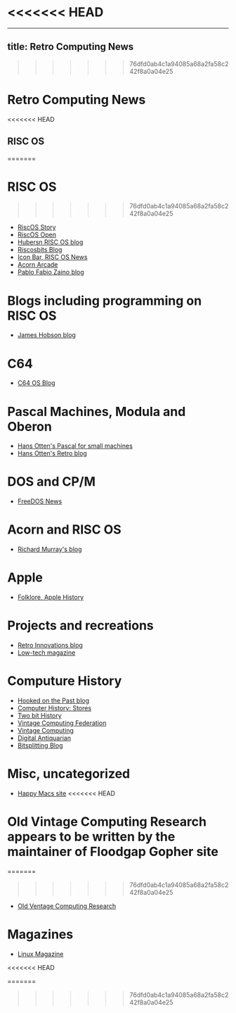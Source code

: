 <<<<<<< HEAD
=======
---
title: Retro Computing News
---
>>>>>>> 76dfd0ab4c1a94085a68a2fa58c242f8a0a04e25

# Retro Computing News


<<<<<<< HEAD
## RISC OS
=======
# RISC OS
>>>>>>> 76dfd0ab4c1a94085a68a2fa58c242f8a0a04e25

- [RiscOS Story](https://www.riscository.com/feed/)
- [RiscOS Open](https://www.riscosopen.org/news/xml/rss20/feed.xml)
- [Hubersn RISC OS blog](http://riscosblog.huber-net.de/feed/)
- [Riscosbits Blog](https://riscosbits.blog/feed/)
- [Icon Bar, RISC OS News](https://www.iconbar.com/rss-rss20.php)
- [Acorn Arcade](https://www.acornarcade.com/rss-rss20.php)
- [Pablo Fabio Zaino blog](https://paolozaino.wordpress.com/feed/)

# Blogs including programming on RISC OS

- [James Hobson blog](https://www.hobson.space/posts/index.xml)

# C64

- [C64 OS Blog](https://www.c64os.com/feed/)

# Pascal Machines, Modula and Oberon

- [Hans Otten's Pascal for small machines](http://pascal.hansotten.com/feed/)
- [Hans Otten's Retro blog](http://retro.hansotten.nl/feed/)

# DOS and CP/M

- [FreeDOS News](https://sourceforge.net/p/freedos/news/feed.rss)

# Acorn and RISC OS

- [Richard Murray's blog](https://heyrick.eu/blog/blog-rss.xml)

# Apple

- [Folklore, Apple History](https://www.folklore.org/folklore.xml)

# Projects and recreations

- [Retro Innovations blog](https://www.go4retro.com/feed/)
- [Low-tech magazine](https://solar.lowtechmagazine.com/posts/index.xml)

# Computure History

- [Hooked on the Past blog](http://www.hookedonthepast.com/feed/)
- [Computer History: Stores](https://computerhistory.org/stories/feed/)
- [Two bit History](https://twobithistory.org/feed.xml)
- [Vintage Computing Federation](https://vcfed.org/wp/feed/)
- [Vintage Computing](https://www.vintagecomputing.com/index.php/feed)
- [Digital Antiquarian](https://www.filfre.net/feed/)
- [Bitsplitting Blog](https://bitsplitting.org/feed/)

# Misc, uncategorized

- [Happy Macs site](https://happymacs.wordpress.com/feed/)
<<<<<<< HEAD

# Old Vintage Computing Research appears to be written by the maintainer of Floodgap Gopher site

=======
>>>>>>> 76dfd0ab4c1a94085a68a2fa58c242f8a0a04e25
- [Old Ventage Computing Research](https://oldvcr.blogspot.com/feeds/posts/default?alt=rss)

# Magazines

- [Linux Magazine](https://www.linux-magazine.com/rss/feed/lmi_news)

<<<<<<< HEAD

=======
>>>>>>> 76dfd0ab4c1a94085a68a2fa58c242f8a0a04e25
